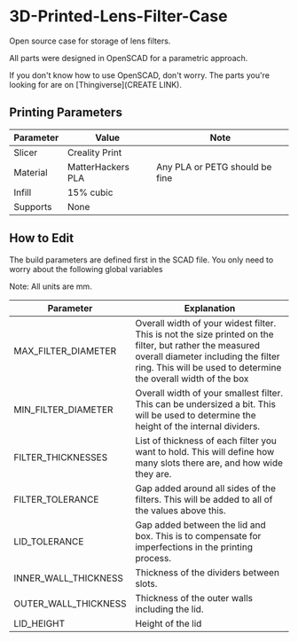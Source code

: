 # 3D-Printed-Lens-Filter-Case
Open source case for storage of lens filters.

All parts were designed in OpenSCAD for a parametric approach.

If you don't know how to use OpenSCAD, don't worry.  The parts you're looking for are on [Thingiverse](CREATE LINK).

## Printing Parameters
|Parameter|Value|Note|
|-----|-----|-----|
|Slicer|Creality Print ||
|Material|MatterHackers PLA|Any PLA or PETG should be fine|
|Infill| 15% cubic||
|Supports|None||

## How to Edit
The build parameters are defined first in the SCAD file.  You only need to worry about the following global variables

Note: All units are mm.

|Parameter|Explanation|
|-----|-----|
|MAX_FILTER_DIAMETER|Overall width of your widest filter.  This is not the size printed on the filter, but rather the measured overall diameter including the filter ring.  This will be used to determine the overall width of the box|
|MIN_FILTER_DIAMETER|Overall width of your smallest filter.  This can be undersized a bit.  This will be used to determine the height of the internal dividers.|
|FILTER_THICKNESSES|List of thickness of each filter you want to hold.  This will define how many slots there are, and how wide they are.|
|FILTER_TOLERANCE|Gap added around all sides of the filters.  This will be added to all of the values above this.|
|LID_TOLERANCE|Gap added between the lid and box.  This is to compensate for imperfections in the printing process.|
|INNER_WALL_THICKNESS|Thickness of the dividers between slots.|
|OUTER_WALL_THICKNESS|Thickness of the outer walls including the lid.|
|LID_HEIGHT|Height of the lid|
